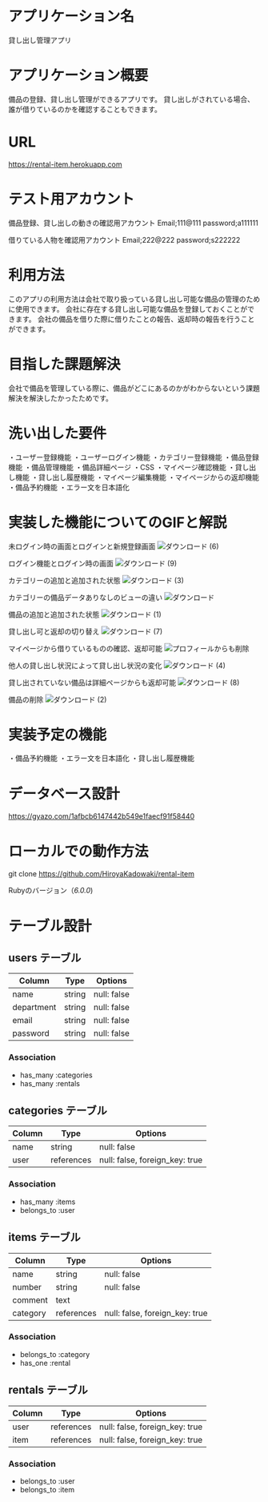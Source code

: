# アプリケーション名

貸し出し管理アプリ

# アプリケーション概要

備品の登録、貸し出し管理ができるアプリです。
貸し出しがされている場合、誰が借りているのかを確認することもできます。

# URL

https://rental-item.herokuapp.com

# テスト用アカウント

備品登録、貸し出しの動きの確認用アカウント
Email;111@111
password;a111111

借りている人物を確認用アカウント
Email;222@222
password;s222222

# 利用方法

このアプリの利用方法は会社で取り扱っている貸し出し可能な備品の管理のために使用できます。
会社に存在する貸し出し可能な備品を登録しておくことができます。
会社の備品を借りた際に借りたことの報告、返却時の報告を行うことができます。

# 目指した課題解決

会社で備品を管理している際に、備品がどこにあるのかがわからないという課題解決を解決したかったためです。

# 洗い出した要件

・ユーザー登録機能
・ユーザーログイン機能
・カテゴリー登録機能
・備品登録機能
・備品管理機能
・備品詳細ページ
・CSS
・マイページ確認機能
・貸し出し機能
・貸し出し履歴機能
・マイページ編集機能
・マイページからの返却機能
・備品予約機能
・エラー文を日本語化

# 実装した機能についてのGIFと解説

未ログイン時の画面とログインと新規登録画面
![ダウンロード (6)](https://user-images.githubusercontent.com/71200627/105972575-1878d180-60cf-11eb-9483-3391433d4ad5.gif)


ログイン機能とログイン時の画面
![ダウンロード (9)](https://user-images.githubusercontent.com/71200627/105973369-00ee1880-60d0-11eb-8d0b-d6bebc0fe43a.gif)

カテゴリーの追加と追加された状態
![ダウンロード (3)](https://user-images.githubusercontent.com/71200627/105971803-46a9e180-60ce-11eb-9317-ced5de9c7b5d.gif)

カテゴリーの備品データありなしのビューの違い
![ダウンロード](https://user-images.githubusercontent.com/71200627/105973782-7e198d80-60d0-11eb-9cd0-ed170692ca6e.gif)


備品の追加と追加された状態
![ダウンロード (1)](https://user-images.githubusercontent.com/71200627/105971342-c1263180-60cd-11eb-9db5-93be1790f30d.gif)


貸し出し可と返却の切り替え
![ダウンロード (7)](https://user-images.githubusercontent.com/71200627/105972881-70afd380-60cf-11eb-8259-baf73db582ac.gif)


マイページから借りているものの確認、返却可能
![プロフィールからも削除](https://user-images.githubusercontent.com/71200627/105972426-f41cf500-60ce-11eb-8117-3fe0583c1d6e.gif)

他人の貸し出し状況によって貸し出し状況の変化
![ダウンロード (4)](https://user-images.githubusercontent.com/71200627/105972066-9688a880-60ce-11eb-980d-77611d89e8fd.gif)


貸し出されていない備品は詳細ページからも返却可能
![ダウンロード (8)](https://user-images.githubusercontent.com/71200627/105973103-ae146100-60cf-11eb-82fe-586305acf278.gif)



備品の削除
![ダウンロード (2)](https://user-images.githubusercontent.com/71200627/105971636-16624300-60ce-11eb-99d2-9a592a50999f.gif)


# 実装予定の機能

・備品予約機能
・エラー文を日本語化
・貸し出し履歴機能

# データベース設計

https://gyazo.com/1afbcb6147442b549e1faecf91f58440

# ローカルでの動作方法

git clone https://github.com/HiroyaKadowaki/rental-item

Rubyのバージョン（_6.0.0_)

# テーブル設計

## users テーブル

| Column     | Type   | Options     |
| ---------- | ------ | ----------- |
| name       | string | null: false |
| department | string | null: false |
| email      | string | null: false |
| password   | string | null: false |

### Association

- has_many :categories
- has_many :rentals

## categories テーブル

| Column  | Type       | Options                        |
| ------- | ---------- | ------------------------------ |
| name    | string     | null: false                    |
| user    | references | null: false, foreign_key: true |

### Association

- has_many :items
- belongs_to :user

## items テーブル

| Column      | Type       | Options                        |
| ----------- | ---------- | ------------------------------ |
| name        | string     | null: false                    |
| number      | string     | null: false                    |
| comment     | text       |                                |
| category    | references | null: false, foreign_key: true |

### Association

- belongs_to :category
- has_one :rental

## rentals テーブル

| Column     | Type       | Options                        |
| ---------- | ---------- | ------------------------------ |
| user       | references | null: false, foreign_key: true |
| item       | references | null: false, foreign_key: true |

### Association

- belongs_to :user
- belongs_to :item
